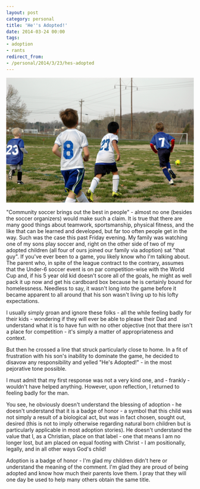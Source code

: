 ```yaml
---
layout: post
category: personal
title: 'He''s Adopted!'
date: 2014-03-24 00:00
tags:
- adoption
- rants
redirect_from:
- /personal/2014/3/23/hes-adopted
---
```


<img alt='Hes Adopted' src='/images/mattsoccer.jpg' class='blogimage img-responsive'>

"Community soccer brings out the best in people" - almost no one (besides the soccer organizers) would make such a
claim. It is true that there are many good things about teamwork, sportsmanship, physical fitness, and the like that
can be learned and developed, but far too often people get in the way. Such was the case this past Friday evening.
My family was watching one of my sons play soccer and, right on the other side of two of my adopted children (all
four of ours joined our family via adoption) sat "that guy". If you've ever been to a game, you likely know who I'm
talking about. The parent who, in spite of the league contract to the contrary, assumes that the Under-6 soccer event
is on par competition-wise with the World Cup and, if his 5 year old kid doesn't score all of the goals, he might as
well pack it up now and get his cardboard box because he is certainly bound for homelessness. Needless to say, it
wasn't long into the game before it became apparent to all around that his son wasn't living up to his lofty
expectations.

I usually simply groan and ignore these folks - all the while feeling badly for their kids - wondering if they will
ever be able to please their Dad and understand what it is to have fun with no other objective (not that there isn't
a place for competition - it's simply a matter of appropriateness and context.

But then he crossed a line that struck particularly close to home. In a fit of frustration with his son's inability
to dominate the game, he decided to disavow any responsibility and yelled "He's Adopted!" - in the most pejorative
tone possible.

I must admit that my first response was not a very kind one, and - frankly - wouldn't have helped anything. However,
upon reflection, I returned to feeling badly for the man.

You see, he obviously doesn't understand the blessing of adoption - he doesn't understand that it is a badge of
honor - a symbol that this child was not simply a result of a biological act, but was in fact chosen, sought out, desired
(this is not to imply otherwise regarding natural born children but is particularly applicable in most adoption
stories). He doesn't understand the value that I, as a Christian, place on that label - one that means I am no longer
lost, but am placed on equal footing with Christ - I am positionally, legally, and in all other ways God's child!

Adoption is a badge of honor - I'm glad my children didn't here or understand the meaning of the comment. I'm glad
they are proud of being adopted and know how much their parents love them. I pray that they will one day be used to
help many others obtain the same title.
